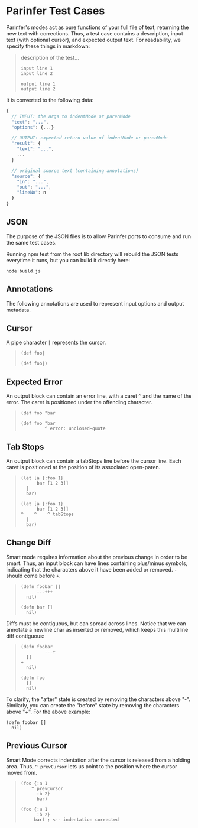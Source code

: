 # Parinfer Test Cases

Parinfer's modes act as pure functions of your full file of text, returning the
new text with corrections.  Thus, a test case contains a description, input
text (with optional cursor), and expected output text. For readability, we
specify these things in markdown:

> description of the test...
>
> ```in
> input line 1
> input line 2
> ```
>
> ```out
> output line 1
> output line 2
> ```

It is converted to the following data:

```js
{
  // INPUT: the args to indentMode or parenMode
  "text": "...",
  "options": {...}

  // OUTPUT: expected return value of indentMode or parenMode
  "result": {
    "text": "...",
    ...
  }

  // original source text (containing annotations)
  "source": {
    "in": "...",
    "out": "...",
    "lineNo": n
  }
}
```

## JSON

The purpose of the JSON files is to allow Parinfer ports to consume and run the
same test cases.

Running npm test from the root lib directory will rebuild the JSON tests
everytime it runs, but you can build it directly here:

```
node build.js
```

## Annotations

The following annotations are used to represent input options and output
metadata.

## Cursor

A pipe character `|` represents the cursor.

> ```in
> (def foo|
> ```
>
> ```out
> (def foo|)
> ```

## Expected Error

An output block can contain an error line, with a caret `^` and the name
of the error.  The caret is positioned under the offending character.

> ```in
> (def foo "bar
> ```
>
> ```out
> (def foo "bar
>          ^ error: unclosed-quote
> ```

## Tab Stops

An output block can contain a tabStops line before the cursor line. Each caret
is positioned at the position of its associated open-paren.

> ```in
> (let [a {:foo 1}
>       bar [1 2 3]]
>   |
>   bar)
> ```
>
> ```out
> (let [a {:foo 1}
>       bar [1 2 3]]
> ^    ^    ^ tabStops
>   |
>   bar)
> ```

## Change Diff

Smart mode requires information about the previous change in order to be smart.
Thus, an input block can have lines containing plus/minus symbols, indicating
that the characters above it have been added or removed.  `-` should come before `+`.

> ```in
> (defn foobar []
>       ---+++
>   nil)
> ```
>
> ```out
> (defn bar []
>   nil)
> ```

Diffs must be contiguous, but can spread across lines.  Notice that we can
annotate a newline char as inserted or removed, which keeps this multiline
diff contiguous:

> ```in
> (defn foobar
>          ---+
>   []
> +
>   nil)
> ```
>
> ```out
> (defn foo
>   []
>   nil)
> ```

To clarify, the "after" state is created by removing the characters above "-".
Similarly, you can create the "before" state by removing the characters above "+".
For the above example:

```
(defn foobar []
  nil)
```

## Previous Cursor

Smart Mode corrects indentation after the cursor is released from a holding
area. Thus, `^ prevCursor` lets us point to the position where the cursor moved
from.

> ```in
> (foo {:a 1
>     ^ prevCursor
>       :b 2}
>       bar)
> ```
>
> ```out
> (foo {:a 1
>       :b 2}
>      bar) ; <-- indentation corrected
> ```
